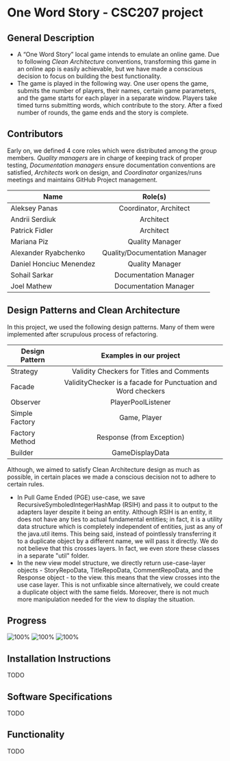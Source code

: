 # One Word Story - **CSC207** project

## General Description

- A “One Word Story” local game intends to emulate an online game. Due to following 
*Clean Architecture* conventions, transforming this game in an online app is easily achievable, 
but we have made a conscious decision to focus on building the best functionality. 
- The game is played in the following way. One user opens the game, submits the
number of players, their names, certain game parameters, and the game starts for each player 
in a separate window. Players take timed turns submitting words, which contribute to the story. 
After a fixed number of rounds, the game ends and the story is complete.


## Contributors

Early on, we defined 4 core roles which were distributed among the group members. 
*Quality managers* are in charge of keeping track of proper testing, 
*Documentation managers* ensure documentation conventions are satisfied, 
*Architects* work on design, and *Coordinator* organizes/runs meetings and maintains 
GitHub Project management.

| Name                    |            Role(s)            |
|-------------------------|:-----------------------------:|
| Aleksey Panas           |    Coordinator, Architect     | 
| Andrii Serdiuk          |           Architect           | 
| Patrick Fidler          |           Architect           | 
| Mariana Piz             |        Quality Manager        | 
| Alexander Ryabchenko    | Quality/Documentation Manager | 
| Daniel Honciuc Menendez |        Quality Manager        | 
| Sohail Sarkar           |     Documentation Manager     | 
| Joel Mathew             |     Documentation Manager     | 


## Design Patterns and Clean Architecture

In this project, we used the following design patterns. Many of them were implemented after scrupulous process of refactoring.

| Design Pattern |                    Examples in our project                    |
|----------------|:-------------------------------------------------------------:|
| Strategy       |           Validity Checkers for Titles and Comments           | 
| Facade         | ValidityChecker is a facade for Punctuation and Word checkers | 
| Observer       |                      PlayerPoolListener                       | 
| Simple Factory |                         Game, Player                          | 
| Factory Method |                   Response (from Exception)                   | 
| Builder        |                        GameDisplayData                        | 



Although, we aimed to satisfy Clean Architecture design as much as possible, in certain places we made a conscious decision not to adhere to certain rules.

* In Pull Game Ended (PGE) use-case, we save RecursiveSymboledIntegerHashMap (RSIH) and pass it to output to the adapters layer despite it being an entity. Although RSIH is an entity, it does not have any ties to actual fundamental entities; in fact, it is a utility data structure which is completely independent of entities, just as any of the java.util items. This being said, instead of pointlessly transferring it to a duplicate object by a different name, we will pass it directly. We do not believe that this crosses layers. In fact, we even store these classes in a separate "util" folder.
* In the new view model structure, we directly return use-case-layer objects - StoryRepoData, TitleRepoData, CommentRepoData, and the Response object - to the view. this means that the view crosses into the use case layer. This is not unfixable since alternatively, we could create a duplicate object with the same fields. Moreover, there is not much more manipulation needed for the view to display the situation.


## Progress

![100%](https://progress-bar.dev/100/?title=Backend)
![100%](https://progress-bar.dev/100/?title=Intended-Functionality)
![100%](https://progress-bar.dev/100/?title=GUI)

## Installation Instructions

TODO

## Software Specifications

TODO

## Functionality

TODO

